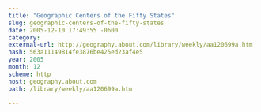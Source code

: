 ```yaml
---
title: "Geographic Centers of the Fifty States"
slug: geographic-centers-of-the-fifty-states
date: 2005-12-10 17:49:55 -0600
category: 
external-url: http://geography.about.com/library/weekly/aa120699a.htm
hash: 563a11149814fe3876be425ed23af4e5
year: 2005
month: 12
scheme: http
host: geography.about.com
path: /library/weekly/aa120699a.htm

---
```



